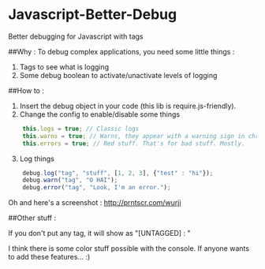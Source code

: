 Javascript-Better-Debug
=======================

Better debugging for Javascript with tags

##Why :
To debug complex applications, you need some little things :
1. Tags to see what is logging
2. Some debug boolean to activate/unactivate levels of logging

##How to :

1. Insert the debug object in your code (this lib is require.js-friendly).
2. Change the config to enable/disable some things

```javascript
	this.logs = true; // Classic logs
	this.warns = true; // Warns, they appear with a warning sign in chrome
	this.errors = true; // Red stuff. That's for bad stuff. Mostly.
```	


3. Log things


```javascript
	debug.log("tag", "stuff", [1, 2, 3], {"test" : "hi"});
	debug.warn("tag", "O HAI");
	debug.error("tag", "Look, I'm an error.");
```

Oh and here's a screenshot : http://prntscr.com/wurji

##Other stuff :

If you don't put any tag, it will show as "[UNTAGGED] : "

I think there is some color stuff possible with the console. If anyone wants to add these features... :)
